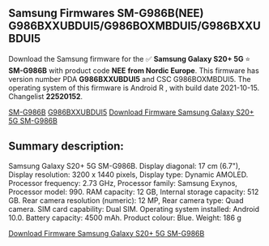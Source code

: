 <h2>Samsung Firmwares SM-G986B(NEE) G986BXXUBDUI5/G986BOXMBDUI5/G986BXXUBDUI5</h2>
Download the Samsung firmware for the ✅ <strong>Samsung Galaxy S20+ 5G </strong> ⭐ <strong>SM-G986B</strong> with product code <strong>NEE</strong> <strong> from Nordic Europe</strong>. This firmware has version number PDA <strong>G986BXXUBDUI5</strong> and CSC G986BOXMBDUI5. The operating system of this firmware is Android R , with build date 2021-10-15. Changelist <strong>22520152</strong>.


[SM-G986B](https://samfirm.shop/samsung/model/SM-G986B)
[G986BXXUBDUI5](https://samfirm.shop/samsung/pda/G986BXXUBDUI5)
[Download Firmware Samsung Galaxy S20+ 5G SM-G986B](https://samfirm.shop/samsung/firmware/465218)
<h2>Summary description:</h2>
<p>Samsung Galaxy S20+ 5G SM-G986B. Display diagonal: 17 cm (6.7"), Display resolution: 3200 x 1440 pixels, Display type: Dynamic AMOLED. Processor frequency: 2.73 GHz, Processor family: Samsung Exynos, Processor model: 990. RAM capacity: 12 GB, Internal storage capacity: 512 GB. Rear camera resolution (numeric): 12 MP, Rear camera type: Quad camera. SIM card capability: Dual SIM. Operating system installed: Android 10.0. Battery capacity: 4500 mAh. Product colour: Blue. Weight: 186 g</p>


[Download Firmware Samsung Galaxy S20+ 5G SM-G986B](https://samfirm.shop/samsung/firmware/465218)
